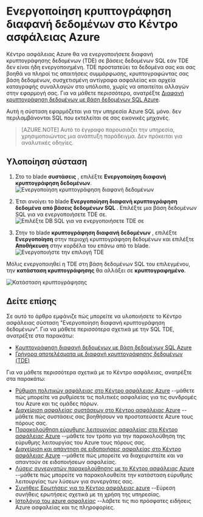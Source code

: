 <properties
   pageTitle="Ενεργοποίηση κρυπτογράφηση διαφανή δεδομένων στο Κέντρο ασφάλειας Azure | Microsoft Azure"
   description="Αυτό το έγγραφο που δείχνει πώς μπορείτε να υλοποιήσετε το Κέντρο ασφάλειας Azure σύσταση **Ενεργοποίηση διαφανή κρυπτογράφηση δεδομένων**."
   services="security-center"
   documentationCenter="na"
   authors="TerryLanfear"
   manager="MBaldwin"
   editor=""/>

<tags
   ms.service="security-center"
   ms.devlang="na"
   ms.topic="article"
   ms.tgt_pltfrm="na"
   ms.workload="na"
   ms.date="07/29/2016"
   ms.author="terrylan"/>

# <a name="enable-transparent-data-encryption-in-azure-security-center"></a>Ενεργοποίηση κρυπτογράφηση διαφανή δεδομένων στο Κέντρο ασφάλειας Azure

Κέντρο ασφάλειας Azure θα να ενεργοποιήσετε διαφανή κρυπτογράφησης δεδομένων (TDE) σε βάσεις δεδομένων SQL εάν TDE δεν είναι ήδη ενεργοποιημένη. TDE προστατεύει τα δεδομένα σας και σας βοηθά να πληροί τις απαιτήσεις συμμόρφωσης, κρυπτογραφώντας σας βάση δεδομένων, συσχετισμένη αντίγραφα ασφαλείας και αρχεία καταγραφής συναλλαγών στο υπόλοιπο, χωρίς να απαιτείται αλλαγών στην εφαρμογή σας. Για να μάθετε περισσότερα, ανατρέξτε [Διαφανή κρυπτογράφηση δεδομένων με βάση δεδομένων SQL Azure](https://msdn.microsoft.com/library/dn948096).

Αυτή η σύσταση εφαρμόζεται για την υπηρεσία Azure SQL μόνο. δεν περιλαμβάνονται SQL που εκτελείται σε σας εικονικές μηχανές.

> [AZURE.NOTE] Αυτό το έγγραφο παρουσιάζει την υπηρεσία, χρησιμοποιώντας μια ανάπτυξη παράδειγμα.  Δεν πρόκειται για αναλυτικές οδηγίες.

## <a name="implement-the-recommendation"></a>Υλοποίηση σύσταση

1. Στο το blade **συστάσεις** , επιλέξτε **Ενεργοποίηση διαφανή κρυπτογράφηση δεδομένων**.
![Ενεργοποίηση κρυπτογράφηση διαφανή δεδομένων][1]

2. Έτσι ανοίγει το blade **Ενεργοποίηση διαφανή κρυπτογράφηση δεδομένα από βάσεις δεδομένων SQL** . Επιλέξτε μια βάση δεδομένων SQL για να ενεργοποιήσετε TDE σε.
![Επιλέξτε DB SQL για να ενεργοποιήσετε TDE σε][2]
3. Στην το blade **κρυπτογράφηση διαφανή δεδομένων** , επιλέξτε **Ενεργοποίηση** στην περιοχή κρυπτογράφηση δεδομένων και επιλέξτε **Αποθήκευση** στην κορδέλα του επάνω από το blade.
![Ενεργοποιήστε την επιλογή TDE][3]

  Μόλις ενεργοποιηθεί η TDE στη βάση δεδομένων SQL του επιλεγμένου, την **κατάσταση κρυπτογράφησης** θα αλλάξει σε **κρυπτογραφημένο**.    

  ![Κατάσταση κρυπτογράφησης][4]

## <a name="see-also"></a>Δείτε επίσης

Σε αυτό το άρθρο εμφάνιζε πώς μπορείτε να υλοποιήσετε το Κέντρο ασφάλειας σύσταση "Ενεργοποίηση διαφανή κρυπτογράφηση δεδομένων". Για να μάθετε περισσότερα σχετικά με την SQL TDE, ανατρέξτε στα παρακάτω:

- [Κρυπτογράφηση διαφανή δεδομένων με βάση δεδομένων SQL Azure](https://msdn.microsoft.com/library/dn948096)
- [Γρήγορα αποτελέσματα με διαφανή κρυπτογράφησης δεδομένων (TDE)](../sql-data-warehouse/sql-data-warehouse-encryption-tde.md)

Για να μάθετε περισσότερα σχετικά με το Κέντρο ασφάλειας, ανατρέξτε στα παρακάτω:

- [Ρύθμιση πολιτικών ασφάλειας στο Κέντρο ασφάλειας Azure](security-center-policies.md) --μάθετε πώς μπορείτε να ρυθμίσετε τις πολιτικές ασφαλείας για τις συνδρομές του Azure και τις ομάδες πόρων.
- [Διαχείριση ασφαλείας συστάσεων στο Κέντρο ασφάλειας Azure](security-center-recommendations.md) --μάθετε πώς συστάσεις σας βοηθήσουν να προστατεύσετε Azure τους πόρους σας.
- [Παρακολούθηση εύρυθμης λειτουργίας ασφαλείας στο Κέντρο ασφάλειας Azure](security-center-monitoring.md) --μάθετε τον τρόπο για την παρακολούθηση της εύρυθμης λειτουργίας του Azure τους πόρους σας.
- [Διαχείριση και απάντηση σε ειδοποιήσεις ασφαλείας στο Κέντρο ασφάλειας Azure](security-center-managing-and-responding-alerts.md) --μάθετε πώς μπορείτε να διαχειριστείτε και να απαντούν σε ειδοποιήσεων ασφαλείας.
- [Λύσεις συνεργατών παρακολούθησης με το Κέντρο ασφάλειας Azure](security-center-partner-solutions.md) --μάθετε πώς μπορείτε να παρακολουθείτε την κατάσταση εύρυθμης λειτουργίας των λύσεων για συνεργάτες σας.
- [Συνήθεις Ερωτήσεις για το Κέντρο ασφάλειας azure](security-center-faq.md) --Εύρεση συνήθεις ερωτήσεις σχετικά με τη χρήση της υπηρεσίας.
- [Ιστολόγιο του azure ασφαλείας](http://blogs.msdn.com/b/azuresecurity/) --λάβετε τις πιο πρόσφατες ειδήσεις Azure ασφαλείας και τις πληροφορίες.

<!--Image references-->
[1]: ./media/security-center-enable-tde-on-sql-databases/enable-tde.png
[2]:./media/security-center-enable-tde-on-sql-databases/transparent-data-encryption-blade.png
[3]: ./media/security-center-enable-tde-on-sql-databases/turn-on-tde.png
[4]: ./media/security-center-enable-tde-on-sql-databases/encrypted.png
